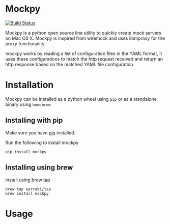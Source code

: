 # Mockpy
[![Build Status](https://travis-ci.org/oarrabi/mockpy.svg?branch=master)](https://travis-ci.org/oarrabi/mockpy)

Mockpy is a python open source line utility to quickly create mock servers on Mac OS X.
Mockpy is inspired from wiremock and uses libmproxy for the proxy functionality.

mockpy works by reading a list of configuration files in the YAML format, it uses these configurations to match the http request received and return an http response based on the matched YAML file configuration.


# Installation

Mockpy can be installed as a python wheel using `pip` or as a standalone binary using `homebrew`

## Installing with pip

Make sure you have [pip](https://pip.pypa.io/en/latest/installing.html) installed.

Run the following to install mockpy

    pip install mockpy

## Installing using brew
Install using brew tap

    brew tap oarrabi/tap
    brew install mockpy

# Usage
